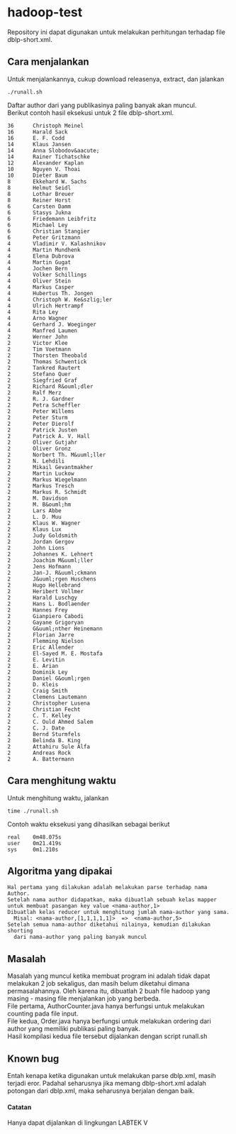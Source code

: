 # hadoop-test
Repository ini dapat digunakan untuk melakukan perhitungan terhadap file dblp-short.xml. <br>

## Cara menjalankan
Untuk menjalankannya, cukup download releasenya, extract, dan jalankan 
```
./runall.sh
```
Daftar author dari yang publikasinya paling banyak akan muncul.<br>
Berikut contoh hasil eksekusi untuk 2 file dblp-short.xml.
```
36      Christoph Meinel
16      Harald Sack
16      E. F. Codd
14      Klaus Jansen
14      Anna Slobodov&aacute;
14      Rainer Tichatschke
12      Alexander Kaplan
10      Nguyen V. Thoai
10      Dieter Baum
8       Ekkehard W. Sachs
8       Helmut Seidl
8       Lothar Breuer
8       Reiner Horst
6       Carsten Damm
6       Stasys Jukna
6       Friedemann Leibfritz
6       Michael Ley
6       Christian Stangier
6       Peter Gritzmann
4       Vladimir V. Kalashnikov
4       Martin Mundhenk
4       Elena Dubrova
4       Martin Gugat
4       Jochen Bern
4       Volker Schillings
4       Oliver Stein
4       Markus Casper
4       Hubertus Th. Jongen
4       Christoph W. Ke&szlig;ler
4       Ulrich Hertrampf
4       Rita Ley
4       Arno Wagner
4       Gerhard J. Woeginger
4       Manfred Laumen
2       Werner John
2       Victor Klee
2       Tim Voetmann
2       Thorsten Theobald
2       Thomas Schwentick
2       Tankred Rautert
2       Stefano Quer
2       Siegfried Graf
2       Richard R&ouml;dler
2       Ralf Merz
2       R. J. Gardner
2       Petra Scheffler
2       Peter Willems
2       Peter Sturm
2       Peter Dierolf
2       Patrick Justen
2       Patrick A. V. Hall
2       Oliver Gutjahr
2       Oliver Gronz
2       Norbert Th. M&uuml;ller
2       N. Lehdili
2       Mikail Gevantmakher
2       Martin Luckow
2       Markus Wiegelmann
2       Markus Tresch
2       Markus R. Schmidt
2       M. Davidson
2       M. B&ouml;hm
2       Lars Abbe
2       L. D. Muu
2       Klaus W. Wagner
2       Klaus Lux
2       Judy Goldsmith
2       Jordan Gergov
2       John Lions
2       Johannes K. Lehnert
2       Joachim M&uuml;ller
2       Jens Hofmann
2       Jan-J. R&uuml;ckmann
2       J&uuml;rgen Huschens
2       Hugo Hellebrand
2       Heribert Vollmer
2       Harald Luschgy
2       Hans L. Bodlaender
2       Hannes Frey
2       Gianpiero Cabodi
2       Gayane Grigoryan
2       G&uuml;nther Heinemann
2       Florian Jarre
2       Flemming Nielson
2       Eric Allender
2       El-Sayed M. E. Mostafa
2       E. Levitin
2       E. Arian
2       Dominik Ley
2       Daniel G&ouml;rgen
2       D. Kleis
2       Craig Smith
2       Clemens Lautemann
2       Christopher Lusena
2       Christian Fecht
2       C. T. Kelley
2       C. Ould Ahmed Salem
2       C. J. Date
2       Bernd Sturmfels
2       Belinda B. King
2       Attahiru Sule Alfa
2       Andreas Rock
2       A. Battermann
```

## Cara menghitung waktu
Untuk menghitung waktu, jalankan 
```
time ./runall.sh
```
Contoh waktu eksekusi yang dihasilkan sebagai berikut
```
real    0m48.075s
user    0m21.419s
sys     0m1.210s
```
## Algoritma yang dipakai
```
Hal pertama yang dilakukan adalah melakukan parse terhadap nama Author.
Setelah nama author didapatkan, maka dibuatlah sebuah kelas mapper untuk membuat pasangan key value <nama-author,1>
Dibuatlah kelas reducer untuk menghitung jumlah nama-author yang sama. 
  Misal: <nama-author,[1,1,1,1,1]>  =>  <nama-author,5>
Setelah semua nama-author diketahui nilainya, kemudian dilakukan shorting 
  dari nama-author yang paling banyak muncul
```

## Masalah
Masalah yang muncul ketika membuat program ini adalah tidak dapat melakukan 2 job sekaligus, dan masih belum diketahui dimana permasalahannya. Oleh karena itu, dibuatlah 2 buah file hadoop yang masing - masing file menjalankan job yang berbeda.<br>
File pertama, AuthorCounter.java hanya berfungsi untuk melakukan counting pada file input.<br>
File kedua, Order.java hanya berfungsi untuk melakukan ordering dari author yang memiliki publikasi paling banyak.<br>
Hasil kompilasi kedua file tersebut dijalankan dengan script runall.sh

## Known bug
Entah kenapa ketika digunakan untuk melakukan parse dblp.xml, masih terjadi eror. 
Padahal seharusnya jika memang dblp-short.xml adalah potongan dari dblp.xml, maka seharusnya berjalan dengan baik.

#### Catatan
Hanya dapat dijalankan di lingkungan LABTEK V
